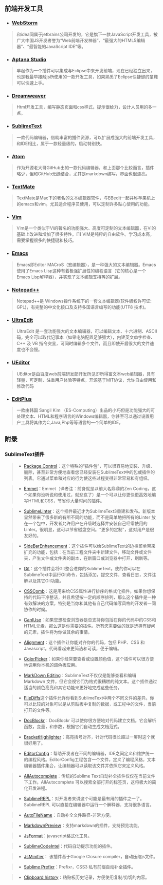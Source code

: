 ## 前端开发工具
* ### [WebStorm](http://www.jetbrains.com/webstorm/)
> 和idea同属于jetbrains公司开发的，它是旗下一款JavaScript开发工具，被广大中国JS开发者誉为“Web前端开发神器”、“最强大的HTML5编辑器”、“最智能的JavaScript IDE”等。

* ### [Aptana Studio](http://www.aptana.com/)
> 早起作为一个插件可以集成与Eclipse中来开发前端，现在已经独立出来，也是我最早接触js所使用的一款开发工具，如果熟悉了Eclipse快捷键的童鞋可以快速上手。

* ### [Dreamweaver](https://helpx.adobe.com/cn/x-productkb/policy-pricing/cs6-CN-product-downloads.html)
> Html开发工具，编写静态页面和css样式，提示很给力，设计人员用的多一点。

* ### [SublimeText](http://www.sublimetext.com/)  
> 一款代码编辑器，借助丰富的插件资源，可以扩展成强大的前端开发工具，和IDE相比，属于一款轻量级的，启动特别快。

* ### [Atom](https://atom.io/)
> 作为开源老大哥GitHub出的一款代码编辑器，和上面那个比较而言，插件略少，但和GitHub无缝结合，尤其是markdown编写，界面也很漂亮。

* ### [TextMate](http://macromates.com/)
> TextMate是Mac下的著名的文本编辑器软件，与BBedit一起并称苹果机上的emacs和vim。尤其适合程序员使用，可以定制许多贴心使用的功能。

* ### [Vim](http://www.vim.org/)
> Vim是一个类似于Vi的著名的功能强大、高度可定制的文本编辑器，在Vi的基础上改进和增加了很多特性。[1]  VIM是纯粹的自由软件。学习成本高，需要掌握很多的快捷键和技巧。

* ### [Emacs](http://www.gnu.org/software/emacs/)
> Emacs即Editor MACroS（宏编辑器），是一种强大的文本编辑器。Emacs使用了Emacs Lisp这种有着极强扩展性的编程语言（它的核心是一个Emacs Lisp解释器），并实现了文本编辑支持等的扩展。

* ### [Notepad++](https://notepad-plus-plus.org/)
> Notepad++是 Windows操作系统下的一套文本编辑器(软件版权许可证: GPL)，有完整的中文化接口及支持多国语言编写的功能(UTF8 技术)。

* ### [UltraEdit](http://www.ultraedit.com/)
> UltraEdit 是一套功能强大的文本编辑器，可以编辑文本、十六进制、ASCII 码，完全可以取代记事本（如果电脑配置足够强大），内建英文单字检查、C++ 及 VB 指令突显，可同时编辑多个文件，而且即使开启很大的文件速度也不会慢。

* ### [UEditor](http://ueditor.baidu.com/website/)
> UEditor是由百度web前端研发部开发所见即所得富文本web编辑器，具有轻量，可定制，注重用户体验等特点，开源基于MIT协议，允许自由使用和修改代码

* ### [EditPlus](https://www.editplus.com/)
> 一款由韩国 Sangil Kim （ES-Computing）出品的小巧但是功能强大的可处理文本、HTML和程序语言的Windows编辑器，你甚至可以通过设置用户工具将其作为C,Java,Php等等语言的一个简单的IDE。

## 附录

 ### SublimeText插件
 > * [Package Control](https://packagecontrol.io/)：这个特殊的“插件包”，可以很容易地安装、升级、删除，甚至非常方便地查看您已经安装在SublimeText中的包或插件的列表。它通过菜单和对应的行为使这些过程变得非常容易和有组织。

 > * [Emmet](http://emmet.io/)：Emmet（译者注：前身就是以前大名鼎鼎的Zen Coding，这个如果你没听说和使用过，就悲哀了）是一个可以让你更快更高效地编写HTML和CSS，节省你大量时间的插件。

 > * [Sublime​Linter](http://sublimelinter.com)：这个插件最近才为SublimeText3重建和发布。新版本显然带来了很多新的有所不同的功能，而不是简单地把所有的Linter 放在一个包中，开发者允许用户在升级时选择并安装自己经常使用的Linter。很明显，这可以节省磁盘空间。“更多的定制”，这对用户是很友好的。

 > * [SideBarEnhancement](https://github.com/titoBouzout/SideBarEnhancements/tree/st3)：这个插件可以给SublimeText的边栏菜单带来扩充的功能，包括：在当前工程文件夹中新建文件，移动文件或文件夹，产生文件或文件夹的副本，在新窗口或浏览器中打开，刷新等。

 > * [Git](https://github.com/kemayo/sublime-text-git)：这个插件会将Git整合进你的SublimeText，使的你可以在SublimeText中运行Git命令，包括添加，提交文件，查看日志，文件注解以及其它Git功能。

 > * [CSSComb](http://csscomb.com/)：这是用来给CSS属性进行排序的格式化插件。如果你想保持的代码干净整洁，并且希望按一定的顺序排列，那么这个插件是一种有效解决的方案。特别是当你和其他有自己代码编写风格的开发者一同协作的时候。

 > * [CanIUse](http://caniuse.com/)：如果您想检查浏览器是否支持你包括在你的代码中的CSS和HTML元素，那么这是你需要的插件。所有您需要做的就是选择有疑问的元素，插件将为你做其余的事情。

 > * [Alignment](https://github.com/wbond/sublime_alignment)：这个插件让你能对齐你的代码，包括 PHP、CSS 和 Javascript。代码看起来更简洁和可读，便于编辑。

 > * [ColorPicker](http://weslly.github.io/ColorPicker/)：如果你经常要查看或设置颜色值，这个插件可以很方便地调用你本机的调色板应用。

 > * [MarkDown Editing](https://github.com/SublimeText-Markdown/MarkdownEditing)：SublimeText不仅仅是能够查看和编辑 Markdown 文件，但它会视它们为格式很糟糕的纯文本。这个插件通过适当的颜色高亮和其它功能来更好地完成这些任务。

 > * [FileDiffs](https://github.com/colinta/SublimeFileDiffs)这个插件允许你看到SublimeText中两个不同文件的差异。你可以比较的对象可以是从剪贴板中复制的数据，或工程中的文件，当前打开的文件等。

 > * [DocBlockr](https://github.com/spadgos/sublime-jsdocs)：DocBlockr 可以使你很方便地对代码建立文档。它会解析函数，变量，和参数，根据它们自动生成文档范式。

 > * [BracketHighlighter](https://packagecontrol.io/packages/BracketHighlighter)：高亮括号对齐，针对代码很长超过一屏时这个就很好用了。

 > * [EditorConfig](https://github.com/sindresorhus/editorconfig-sublime)：帮助开发者在不同的编辑器，IDE之间定义和维护统一的编程风格。EditorConfig工程包含一个文件，定义了编程风格，文本编辑器插件集合，让编辑器可以读取该文件并依照它来定义风格。

 > * [AllAutocomplete](https://github.com/alienhard/SublimeAllAutocomplete)：传统的Sublime Text自动补全插件仅仅在当前文件下工作。AllAutocomplete 可以搜索全部打开的标签页，这将极大的简化开发进程。

 > * [SublimeREPL](https://github.com/wuub/SublimeREPL)：对开发者来讲这个可能是最有用的插件之一了。SublimeREPL 可以直接在编辑器中运行一个解释器，支持很多语言。

 > * [AutoFileName](https://github.com/BoundInCode/AutoFileName)：自动补全文件路径-非常方便。

 > * [MarkdownPreview](https://github.com/revolunet/sublimetext-markdown-preview)：支持markdown的插件，支持预览功能。

 > * [JsFormat](https://github.com/jdc0589/JsFormat)：javascript格式化工具。

 > * [SublimeCodeIntel](https://github.com/SublimeCodeIntel/SublimeCodeIntel)：代码自动提示功能的插件。

 > * [JsMinifier](https://github.com/cgutierrez/JsMinifier)：
 该插件基于Google Closure compiler，自动压缩js文件。

 > * [Sublime Prefixr](https://github.com/wbond/sublime_prefixr)：Prefixr，CSS3 私有前缀自动补全插件。

 > * [Clipboard history](https://github.com/kemayo/sublime-text-2-clipboard-history)：粘贴板历史记录，方便使用复制/剪切的内容。
